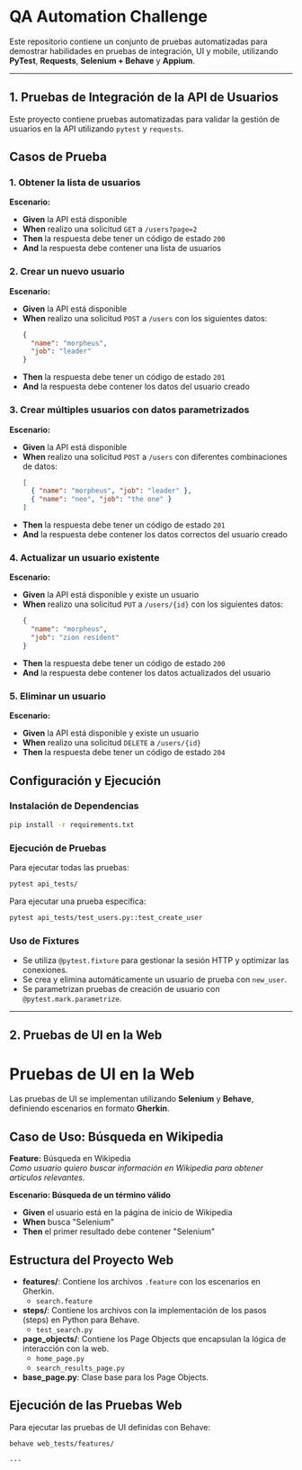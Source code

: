 # QA Automation Challenge

Este repositorio contiene un conjunto de pruebas automatizadas para demostrar habilidades en pruebas de integración, UI y mobile, utilizando **PyTest**, **Requests**, **Selenium + Behave** y **Appium**.

---
## 1. Pruebas de Integración de la API de Usuarios

Este proyecto contiene pruebas automatizadas para validar la gestión de usuarios en la API utilizando `pytest` y `requests`.

## Casos de Prueba

### 1. Obtener la lista de usuarios
**Escenario:**
- **Given** la API está disponible
- **When** realizo una solicitud `GET` a `/users?page=2`
- **Then** la respuesta debe tener un código de estado `200`
- **And** la respuesta debe contener una lista de usuarios

### 2. Crear un nuevo usuario
**Escenario:**
- **Given** la API está disponible
- **When** realizo una solicitud `POST` a `/users` con los siguientes datos:
  ```json
  {
    "name": "morpheus",
    "job": "leader"
  }
  ```
- **Then** la respuesta debe tener un código de estado `201`
- **And** la respuesta debe contener los datos del usuario creado

### 3. Crear múltiples usuarios con datos parametrizados
**Escenario:**
- **Given** la API está disponible
- **When** realizo una solicitud `POST` a `/users` con diferentes combinaciones de datos:
  ```json
  [
    { "name": "morpheus", "job": "leader" },
    { "name": "neo", "job": "the one" }
  ]
  ```
- **Then** la respuesta debe tener un código de estado `201`
- **And** la respuesta debe contener los datos correctos del usuario creado

### 4. Actualizar un usuario existente
**Escenario:**
- **Given** la API está disponible y existe un usuario
- **When** realizo una solicitud `PUT` a `/users/{id}` con los siguientes datos:
  ```json
  {
    "name": "morpheus",
    "job": "zion resident"
  }
  ```
- **Then** la respuesta debe tener un código de estado `200`
- **And** la respuesta debe contener los datos actualizados del usuario

### 5. Eliminar un usuario
**Escenario:**
- **Given** la API está disponible y existe un usuario
- **When** realizo una solicitud `DELETE` a `/users/{id}`
- **Then** la respuesta debe tener un código de estado `204`

## Configuración y Ejecución

### Instalación de Dependencias
```bash
pip install -r requirements.txt
```

### Ejecución de Pruebas
Para ejecutar todas las pruebas:
```bash
pytest api_tests/
```

Para ejecutar una prueba específica:
```bash
pytest api_tests/test_users.py::test_create_user
```

### Uso de Fixtures
- Se utiliza `@pytest.fixture` para gestionar la sesión HTTP y optimizar las conexiones.
- Se crea y elimina automáticamente un usuario de prueba con `new_user`.
- Se parametrizan pruebas de creación de usuario con `@pytest.mark.parametrize`.



---

## 2. Pruebas de UI en la Web

# Pruebas de UI en la Web

Las pruebas de UI se implementan utilizando **Selenium** y **Behave**, definiendo escenarios en formato **Gherkin**.

## Caso de Uso: Búsqueda en Wikipedia

**Feature:** Búsqueda en Wikipedia  
*Como usuario quiero buscar información en Wikipedia para obtener artículos relevantes.*

**Escenario: Búsqueda de un término válido**  
- **Given** el usuario está en la página de inicio de Wikipedia  
- **When** busca "Selenium"  
- **Then** el primer resultado debe contener "Selenium"

## Estructura del Proyecto Web

- **features/**: Contiene los archivos `.feature` con los escenarios en Gherkin.  
  - `search.feature`
- **steps/**: Contiene los archivos con la implementación de los pasos (steps) en Python para Behave.  
  - `test_search.py`
- **page_objects/**: Contiene los Page Objects que encapsulan la lógica de interacción con la web.  
  - `home_page.py`  
  - `search_results_page.py`
- **base_page.py**: Clase base para los Page Objects.

## Ejecución de las Pruebas Web

Para ejecutar las pruebas de UI definidas con Behave:
```bash
behave web_tests/features/

---
